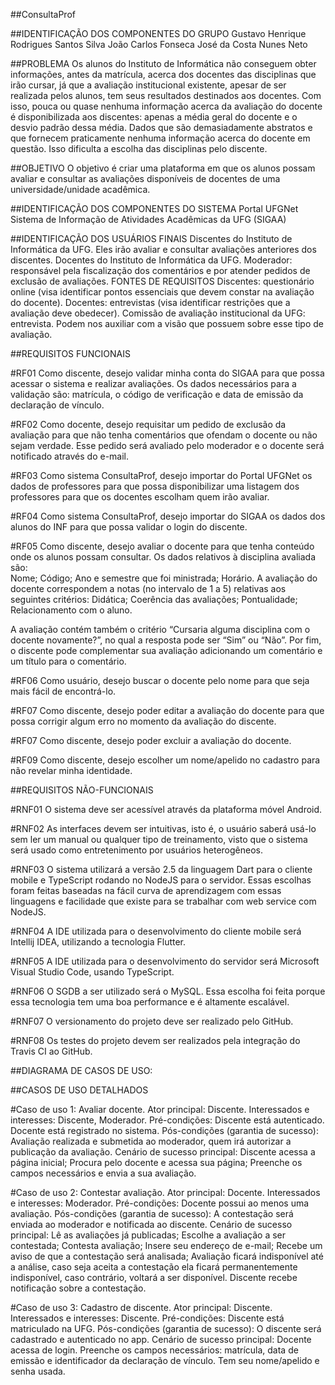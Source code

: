 ##ConsultaProf

##IDENTIFICAÇÃO DOS COMPONENTES DO GRUPO
Gustavo Henrique Rodrigues Santos Silva
João Carlos Fonseca
José da Costa Nunes Neto

##PROBLEMA
Os alunos do Instituto de Informática não conseguem obter informações, antes da matrícula, acerca dos docentes das disciplinas que irão cursar, já que a avaliação institucional existente, apesar de ser realizada pelos alunos, tem seus resultados destinados aos docentes. Com isso, pouca ou quase nenhuma informação acerca da avaliação do docente é disponibilizada aos discentes: apenas a média geral do docente e o desvio padrão dessa média. Dados que são demasiadamente abstratos e que fornecem praticamente nenhuma informação acerca do docente em questão. Isso dificulta a escolha das disciplinas pelo discente.

##OBJETIVO
O objetivo é criar uma plataforma em que os alunos possam avaliar e consultar as avaliações disponíveis de docentes de uma universidade/unidade acadêmica.

##IDENTIFICAÇÃO DOS COMPONENTES DO SISTEMA
Portal UFGNet
Sistema de Informação de Atividades Acadêmicas da UFG (SIGAA)

##IDENTIFICAÇÃO DOS USUÁRIOS FINAIS
Discentes do Instituto de Informática da UFG. Eles irão avaliar e consultar avaliações anteriores dos discentes.
Docentes do Instituto de Informática da UFG.
Moderador: responsável pela fiscalização dos comentários e por atender pedidos de exclusão de avaliações.
FONTES DE REQUISITOS
Discentes: questionário online (visa identificar pontos essenciais que devem constar na avaliação do docente).
Docentes: entrevistas (visa identificar restrições que a avaliação deve obedecer).
Comissão de avaliação institucional da UFG: entrevista. Podem nos auxiliar com a visão que possuem sobre esse tipo de avaliação.

##REQUISITOS FUNCIONAIS 

#RF01
Como discente, desejo validar minha conta do SIGAA para que possa acessar o sistema e realizar avaliações. Os dados necessários para a validação são: matrícula, o código de verificação e data de emissão da declaração de vínculo. 

#RF02
Como docente, desejo requisitar um pedido de exclusão da avaliação para que não tenha comentários que ofendam o docente ou não sejam verdade. Esse pedido será avaliado pelo moderador e o docente será notificado através do e-mail.

#RF03
Como sistema ConsultaProf, desejo importar do Portal UFGNet os dados de professores para que possa disponibilizar uma listagem dos professores para que os docentes escolham quem irão avaliar. 

#RF04
Como sistema ConsultaProf, desejo importar do SIGAA os dados dos alunos do INF para que possa validar o login do discente. 

#RF05
Como discente, desejo avaliar o docente para que tenha conteúdo onde os alunos possam consultar. Os dados relativos à disciplina avaliada são:     
Nome;
Código;
Ano e semestre que foi ministrada;
Horário.
A avaliação do docente correspondem a notas (no intervalo de 1 a 5) relativas aos seguintes critérios:
Didática;
Coerência das avaliações;
Pontualidade; 
Relacionamento com o aluno.

A avaliação contém também o critério “Cursaria alguma disciplina com o docente novamente?”, no qual a resposta pode ser “Sim” ou “Não”. Por fim, o discente pode complementar sua avaliação adicionando um comentário e um título para o comentário.

#RF06
Como usuário, desejo buscar o docente pelo nome para que seja mais fácil de encontrá-lo. 

#RF07
Como discente, desejo poder editar a avaliação do docente para que possa corrigir algum erro no momento da avaliação do discente. 

#RF07
Como discente, desejo poder excluir a avaliação do docente.

#RF09
Como discente, desejo escolher um nome/apelido no cadastro para não revelar minha identidade.


##REQUISITOS NÃO-FUNCIONAIS

#RNF01
O sistema deve ser acessível através da plataforma móvel Android.

#RNF02
As interfaces devem ser intuitivas, isto é, o usuário saberá usá-lo sem ler um manual ou qualquer tipo de treinamento, visto que o sistema será usado como entretenimento por usuários heterogêneos.

#RNF03
O sistema utilizará a versão 2.5 da linguagem Dart para o cliente mobile e TypeScript rodando no NodeJS para o servidor. Essas escolhas foram feitas baseadas na fácil curva de aprendizagem com essas linguagens e facilidade que existe para se trabalhar com web service com NodeJS.

#RNF04
A IDE utilizada para o desenvolvimento do cliente mobile será Intellij IDEA, utilizando a tecnologia Flutter.

#RNF05
A IDE utilizada para o desenvolvimento do servidor será Microsoft Visual Studio Code, usando TypeScript.

#RNF06
O SGDB a ser utilizado será o MySQL. Essa escolha foi feita porque essa tecnologia tem uma boa performance e é altamente escalável. 

#RNF07
O versionamento do projeto deve ser realizado pelo GitHub.

#RNF08
Os testes do projeto devem ser realizados pela integração do Travis CI ao GitHub.

##DIAGRAMA DE CASOS DE USO:



##CASOS DE USO DETALHADOS

#Caso de uso 1: Avaliar docente.
Ator principal: Discente.
Interessados e interesses: Discente, Moderador.
Pré-condições: 
Discente está autenticado.
Docente está registrado no sistema.
Pós-condições (garantia de sucesso): Avaliação realizada e submetida ao moderador, quem irá autorizar a publicação da avaliação.
Cenário de sucesso principal:
Discente acessa a página inicial;
Procura pelo docente e acessa sua página;
Preenche os campos necessários e envia a sua avaliação.

#Caso de uso 2: Contestar avaliação.
Ator principal: Docente.
Interessados e interesses: Moderador.
Pré-condições: 
Docente possui ao menos uma avaliação.
Pós-condições (garantia de sucesso): A contestação será enviada ao moderador e notificada ao discente.
Cenário de sucesso principal:
Lê as avaliações já publicadas;
Escolhe a avaliação a ser contestada;
Contesta avaliação;
Insere seu endereço de e-mail;
Recebe um aviso de que a contestação será analisada;
Avaliação ficará indisponível até a análise, caso seja aceita a contestação ela ficará permanentemente indisponível, caso contrário, voltará a ser disponível.
Discente recebe notificação sobre a contestação.

#Caso de uso 3: Cadastro de discente.
Ator principal: Discente.
Interessados e interesses: Discente.
Pré-condições: 
Discente está matriculado na UFG.
Pós-condições (garantia de sucesso): O discente será cadastrado e autenticado no app.
Cenário de sucesso principal:
Docente acessa de login.
Preenche os campos necessários: matrícula, data de emissão e identificador da declaração de vínculo.
Tem seu nome/apelido e senha usada.


